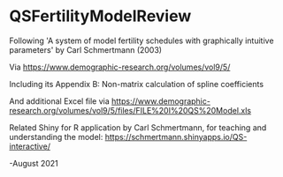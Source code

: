 # QSFertilityModelReview
Following 'A system of model fertility schedules with graphically intuitive parameters' by Carl Schmertmann (2003) 

  Via https://www.demographic-research.org/volumes/vol9/5/
	
  Including its Appendix B: Non-matrix calculation of spline coefficients
	
  And additional Excel file via https://www.demographic-research.org/volumes/vol9/5/files/FILE%20I%20QS%20Model.xls
  
  Related Shiny for R application by Carl Schmertmann, for teaching and understanding the model: https://schmertmann.shinyapps.io/QS-interactive/ 
	
  -August 2021
  

